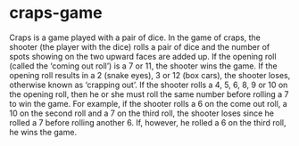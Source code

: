 # craps-game
Craps is a game played with a pair of dice. In the game of craps, the shooter (the player with the dice) rolls a pair of dice and the number of spots showing on the two upward faces are added up. If the opening roll (called the ‘coming out roll’) is a 7 or 11, the shooter wins the game. If the opening roll results in a 2 (snake eyes), 3 or 12 (box cars), the shooter loses, otherwise known as ‘crapping out’. If the shooter rolls a 4, 5, 6, 8, 9 or 10 on the opening roll, then he or she must roll the same number before rolling a 7 to win the game. For example, if the shooter rolls a 6 on the come out roll, a 10 on the second roll and a 7 on the third roll, the shooter loses since he rolled a 7 before rolling another 6. If, however, he rolled a 6 on the third roll, he wins the game.
